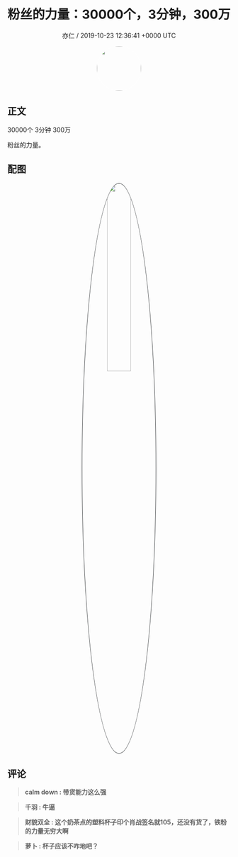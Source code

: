 <h1 align="center">粉丝的力量：30000个，3分钟，300万</h1>
<p align="center">
    <a>亦仁 / 2019-10-23 12:36:41 &#43;0000 UTC</a>
</p>

<div align="center">
    <img src="https://images.zsxq.com/Fn3NQqCN8nuGF86yZPXSbEsl0mb3?e=1590940799&amp;token=kIxbL07-8jAj8w1n4s9zv64FuZZNEATmlU_Vm6zD:pfbNc8W3hS0oYG_hyXXh_rHMHuc=" width="100" height="100" style="border:1px solid;border-radius:50%; color:#ffffff"/>
</div>

## 正文

<div>
30000个 3分钟 300万

粉丝的力量。


</div>

## 配图
<div class="image" align="center">

<img src="https://images.zsxq.com/FuWCCwUmo61AVk03zQ_HjNHMW5Bn?imageMogr2/auto-orient/thumbnail/800x/format/jpg/blur/1x0/quality/75&amp;e=1590940799&amp;token=kIxbL07-8jAj8w1n4s9zv64FuZZNEATmlU_Vm6zD:XzVTfaIL8S8oBV3KPyMMZbfG_1A=" width="33%" height="33%" style="border:1px solid;border-radius:50%; color:#3c3f41"/>

</div>

## 评论

<div align="left">
<div>

<blockquote >
<span> <strong>calm down : 带货能力这么强 </strong></span>
</blockquote>

<blockquote >
<span> <strong>千羽 : 牛逼 </strong></span>
</blockquote>

<blockquote >
<span> <strong>财貌双全 : 这个奶茶点的塑料杯子印个肖战签名就105，还没有货了，铁粉的力量无穷大啊 </strong></span>
</blockquote>

<blockquote >
<span> <strong>萝卜 : 杯子应该不咋地吧？ </strong></span>
</blockquote>

</div>
</div>